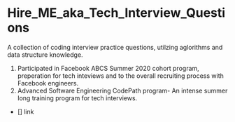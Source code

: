 # Hire_ME_aka_Tech_Interview_Questions

A collection of coding interview practice questions, utilzing aglorithms and data structure knowledge.

1. Participated in Facebook ABCS Summer 2020 cohort program, preperation for tech inteviews and to the overall recruiting process with Facebook engineers.
2. Advanced Software Engineering CodePath program- An intense summer long training program for tech interviews. 

- [] link
